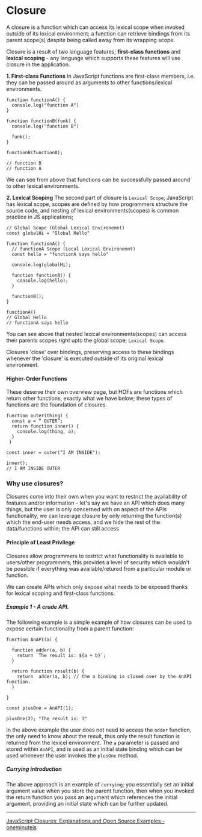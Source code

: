 # Closure
A closure is a function which can access its lexical scope when invoked outside of its lexical environment;
a function can retrieve bindings from its parent scope(s) despite being called away from its wrapping scope.

Closure is a result of two language features; __first-class functions__ and __lexical scoping__ - any language which supports these features will use closure in the application.

__1. First-class Functions__
In JavaScript functions are first-class members, i.e. they can be passed around as arguments to other functions/lexical environments.

```
function functionA() {
  console.log("function A")
}

function functionB(funk) {
  console.log("function B")

  funk();
}

functionB(functionA);

// function B
// function A
```

We can see from above that functions can be successfully passed around to other lexical environments.

__2. Lexical Scoping__
The second part of closure is `Lexical Scope`; JavaScript has lexical scope, scopes are defined by how programmers structure the source code, and nesting of lexical environments(scopes) is common practice in JS applications;

```
// Global Scope (Global Lexical Environemnt)
const globalHi = "Global Hello"

function functionA() {
  // functionA Scope (Local Lexical Environemnt)
  const hello = "functionA says hello"

  console.log(globalHi);

  function functionB() {
    console.log(hello);
  }

  functionB();
}

functionA() 
// Global Hello
// functionA says hello
```

You can see above that nested lexical environments(scopes) can access their parents scopes right upto the global scope; `Lexical Scope`.


Closures 'close' over bindings, preserving access to these bindings whenever the 'closure' is executed outside of its original lexical environment.

#### Higher-Order Functions
These deserve their own overview page, but HOFs are functions which return other functions, exactly what we have below; these types of functions are the foundation of closures.

```
function outer(thing) {
  const a = “ OUTER”;
  return function inner() {
    console.log(thing, a);
  }
 }

const inner = outer(“I AM INSIDE");

inner();
// I AM INSIDE OUTER
```

### Why use closures?
Closures come into their own when you want to restrict the availability of features and/or information - let's say we have an API which does many things, but the user is only concerned with on aspect of the APIs functionality, we can leverage closure by only returning the function(s) which the end-user needs access, and we hide the rest of the data/functions within; the API can still access

#### Principle of Least Privilege
Closures allow programmers to restrict what functionality is available to users/other programmers; this provides a level of security which wouldn't be possible if everything was available/retured from a particular module or function.

We can create APIs which only expose what needs to be exposed thanks for lexical scoping and first-class functions.

##### Example 1 - A crude API.
The following example is a simple example of how closures can be used to expose certain functionality from a parent function:
```
function AnAPI(a) {

  function adder(a, b) {
    return `The result is: ${a + b}`;
  }

  return function result(b) {
    return  adder(a, b); // the a binding is closed over by the AnAPI function.
  }

}

const plusOne = AnAPI(1);

plusOne(2); "The result is: 3"
```

In the above example the user does not need to access the `adder` function, the only need to know about the result, thus only the result function is returned from the lexicel environment. The `a` parameter is passed and stored within `AnAPI`, and is used as an initial state binding which can be used whenever the user invokes the `plusOne` method.

##### Currying introduction
The above approach is an example of `currying`; you essentially set an initial argument value when you store the parent function, then when you invoked the return function you pass an argument which references the initial argument, providing an initial state which can be further updated.




---
[JavaScript Closures: Explanations and Open Source Examples - oneminutejs](https://medium.com/@oneminutejs/javascript-closures-explanations-and-open-source-examples-a3731848f658)
